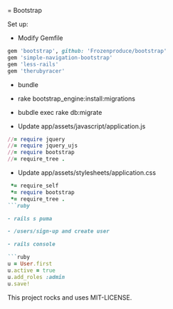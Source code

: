 = Bootstrap

Set up:

- Modify Gemfile 

```ruby
gem 'bootstrap', github: 'Frozenproduce/bootstrap'
gem 'simple-navigation-bootstrap'
gem 'less-rails'
gem 'therubyracer'
```

- bundle

- rake bootstrap_engine:install:migrations

- bubdle exec rake db:migrate

- Update app/assets/javascript/application.js

```ruby
//= require jquery
//= require jquery_ujs
//= require bootstrap
//= require_tree .
```

- Update app/assets/stylesheets/application.css

```ruby
 *= require_self
 *= require bootstrap
 *= require_tree .
```ruby

- rails s puma

- /users/sign-up and create user

- rails console

```ruby
u = User.first
u.active = true
u.add_roles :admin
u.save!
```

This project rocks and uses MIT-LICENSE.

